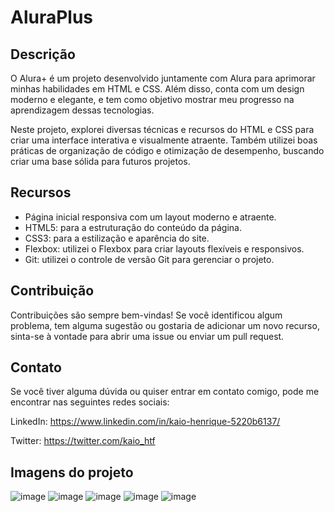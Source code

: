 # AluraPlus
## Descrição
O Alura+ é um projeto desenvolvido juntamente com Alura para aprimorar minhas habilidades em HTML e CSS. Além disso, conta com um design moderno e elegante, e tem como objetivo mostrar meu progresso na aprendizagem dessas tecnologias.

Neste projeto, explorei diversas técnicas e recursos do HTML e CSS para criar uma interface interativa e visualmente atraente. Também utilizei boas práticas de organização de código e otimização de desempenho, buscando criar uma base sólida para futuros projetos.

## Recursos
* Página inicial responsiva com um layout moderno e atraente.
* HTML5: para a estruturação do conteúdo da página.
* CSS3: para a estilização e aparência do site.
* Flexbox: utilizei o Flexbox para criar layouts flexíveis e responsivos.
* Git: utilizei o controle de versão Git para gerenciar o projeto.

## Contribuição
Contribuições são sempre bem-vindas! Se você identificou algum problema, tem alguma sugestão ou gostaria de adicionar um novo recurso, sinta-se à vontade para abrir uma issue ou enviar um pull request.

## Contato
Se você tiver alguma dúvida ou quiser entrar em contato comigo, pode me encontrar nas seguintes redes sociais:

LinkedIn: https://www.linkedin.com/in/kaio-henrique-5220b6137/

Twitter: https://twitter.com/kaio_htf

## Imagens do projeto
![image](https://github.com/KaioFerr/Alura-/assets/121730814/11b52337-521a-4567-aa5e-c83ddea68d38)
![image](https://github.com/KaioFerr/Alura-/assets/121730814/9cc363cc-0a58-41c8-800f-5c62681b92ab)
![image](https://github.com/KaioFerr/Alura-/assets/121730814/f6d285e0-6432-4d7b-a165-914bad80e8d9)
![image](https://github.com/KaioFerr/Alura-/assets/121730814/b1353b78-c547-4e0f-849e-141b8d8b5046)
![image](https://github.com/KaioFerr/Alura-/assets/121730814/7d45eff4-9124-473c-a088-884a4ce2b360)
